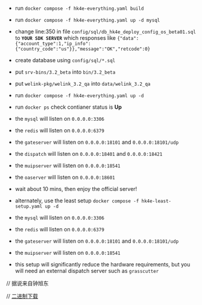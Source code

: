 - run `docker compose -f hk4e-everything.yaml build`
- run `docker compose -f hk4e-everything.yaml up -d mysql`
- change line:350 in file `config/sql/db_hk4e_deploy_config_os_beta01.sql` to **`YOUR SDK SERVER`** which responses like `{"data":{"account_type":1,"ip_info":{"country_code":"us"}},"message":"OK","retcode":0}`
- create database using `config/sql/*.sql`
- put `srv-bins/3.2_beta` into `bin/3.2_beta`
- put `welink-pkg/welink_3.2_qa` into `data/welink_3.2_qa`
- run `docker compose -f hk4e-everything.yaml up -d`
- run `docker ps` check contianer status is **Up**
- the `mysql` will listen on `0.0.0.0:3306`
- the `redis` will listen on `0.0.0.0:6379`
- the `gateserver` will listen on `0.0.0.0:18101` and `0.0.0.0:18101/udp`
- the `dispatch` will listen on `0.0.0.0:18401` and `0.0.0.0:18421`
- the `muipserver` will listen on `0.0.0.0:18541`
- the `oaserver` will listen on `0.0.0.0:18601`
- wait about 10 mins, then enjoy the official server!

- alternately, use the least setup `docker compose -f hk4e-least-setup.yaml up -d`
- the `mysql` will listen on `0.0.0.0:3306`
- the `redis` will listen on `0.0.0.0:6379`
- the `gateserver` will listen on `0.0.0.0:18101` and `0.0.0.0:18101/udp`
- the `muipserver` will listen on `0.0.0.0:18541`
- this setup will significantly reduce the hardware requirements, but you will need an external dispatch server such as `grasscutter`

// 据说来自钟旭东

// [二进制下载](https://mirror.tomys.top/OneDrive/%E8%BD%AF%E4%BB%B6/Games/%E5%8E%9F%E7%A5%9E/leaksrv)
